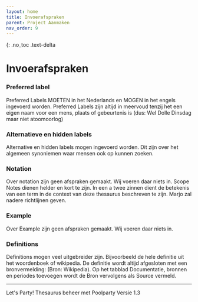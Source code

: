 ```yaml
---
layout: home
title: Invoerafspraken
parent: Project Aanmaken
nav_order: 9
---
```

{: .no_toc .text-delta

# Invoerafspraken

### Preferred label

Preferred Labels MOETEN in het Nederlands en MOGEN in het engels ingevoerd worden.
Preferred Labels zijn altijd in meervoud tenzij het een eigen naam voor een mens, plaats of
gebeurtenis is (dus: Wel Dolle Dinsdag maar niet atoomoorlog)

### Alternatieve en hidden labels
Alternative en hidden labels mogen ingevoerd worden. Dit zijn over het algemeen
synoniemen waar mensen ook op kunnen zoeken.

### Notation
Over notation zijn geen afspraken gemaakt. Wij voeren daar niets in.
Scope Notes dienen helder en kort te zijn. In een a twee zinnen dient de betekenis van een
term in de context van deze thesaurus beschreven te zijn. Marjo zal nadere richtlijnen
geven.

### Example
Over Example zijn geen afspraken gemaakt. Wij voeren daar niets in.

### Definitions
Definitions mogen veel uitgebreider zijn. Bijvoorbeeld de hele definitie uit het woordenboek
of wikipedia. De definitie wordt altijd afgesloten met een bronvermelding: (Bron: Wikipedia).
Op het tabblad Documentatie, bronnen en periodes toevoegen wordt de Bron vervolgens als
Source vermeld.

---

Let's Party! Thesaurus beheer met Poolparty Versie 1.3